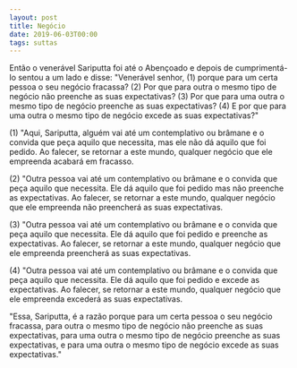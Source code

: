 ```yaml
---
layout: post
title: Negócio
date: 2019-06-03T00:00
tags: suttas
---
```

Então o venerável Sariputta foi até o Abençoado e depois de cumprimentá-lo sentou a um lado e disse: "Venerável senhor, (1) porque para um certa pessoa o seu negócio fracassa? (2) Por que para outra o mesmo tipo de negócio não preenche as suas expectativas? (3) Por que para uma outra o mesmo tipo de negócio preenche as suas expectativas? (4) E por que para uma outra o mesmo tipo de negócio excede as suas expectativas?"

(1) "Aqui, Sariputta, alguém vai até um contemplativo ou brâmane e o convida que peça aquilo que necessita, mas ele não dá aquilo que foi pedido. Ao falecer, se retornar a este mundo, qualquer negócio que ele empreenda acabará em fracasso.

(2) "Outra pessoa vai até um contemplativo ou brâmane e o convida que peça aquilo que necessita. Ele dá aquilo que foi pedido mas não preenche as expectativas. Ao falecer, se retornar a este mundo, qualquer negócio que ele empreenda não preencherá as suas expectativas.

(3) "Outra pessoa vai até um contemplativo ou brâmane e o convida que peça aquilo que necessita. Ele dá aquilo que foi pedido e preenche as expectativas. Ao falecer, se retornar a este mundo, qualquer negócio que ele empreenda preencherá as suas expectativas.

(4) "Outra pessoa vai até um contemplativo ou brâmane e o convida que peça aquilo que necessita. Ele dá aquilo que foi pedido e excede as expectativas. Ao falecer, se retornar a este mundo, qualquer negócio que ele empreenda excederá as suas expectativas.

"Essa, Sariputta, é a razão porque para um certa pessoa o seu negócio fracassa, para outra o mesmo tipo de negócio não preenche as suas expectativas, para uma outra o mesmo tipo de negócio preenche as suas expectativas, e para uma outra o mesmo tipo de negócio excede as suas expectativas."

